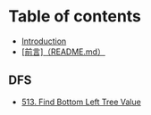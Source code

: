 # Table of contents

* [Introduction](README.md)
* [\[前言\]（README.md）](qian-yan-readme.md.md)

## DFS

* [513. Find Bottom Left Tree Value](dfs/leetcode513-findbottomlefttreevalue.md)

